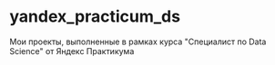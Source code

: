 # yandex_practicum_ds
Мои проекты, выполненные в рамках курса "Специалист по Data Science" от Яндекс Практикума
